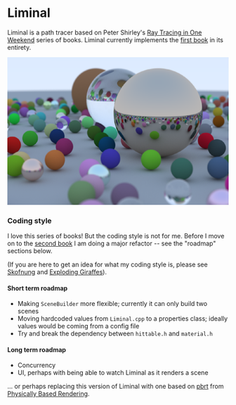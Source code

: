 Liminal
=====

Liminal is a path tracer based on Peter Shirley's [Ray Tracing in One Weekend](https://raytracing.github.io/) series of books. Liminal currently implements the [first book](https://raytracing.github.io/books/RayTracingInOneWeekend.html) in its entirety.

![Liminal screenshot](README-RTOWBookCover.png)

### Coding style

I love this series of books! But the coding style is not for me. Before I move on to the [second book](https://raytracing.github.io/books/RayTracingTheNextWeek.html) I am doing a major refactor -- see the "roadmap" sections below.

(If you are here to get an idea for what my coding style is, please see [Skofnung](https://github.com/explodinggiraffes/skofnung) and [Exploding Giraffes](https://github.com/explodinggiraffes/exploding-giraffe-imgui)).

 #### Short term roadmap

- Making `SceneBuilder` more flexible; currently it can only build two scenes
- Moving hardcoded values from `Liminal.cpp` to a properties class; ideally values would be coming from a config file
- Try and break the dependency between `hittable.h` and `material.h`

#### Long term roadmap

- Concurrency
- UI, perhaps with being able to watch Liminal as it renders a scene

... or perhaps replacing this version of Liminal with one based on [pbrt](https://github.com/mmp/pbrt-v3) from [Physically Based Rendering](https://www.pbr-book.org/).
